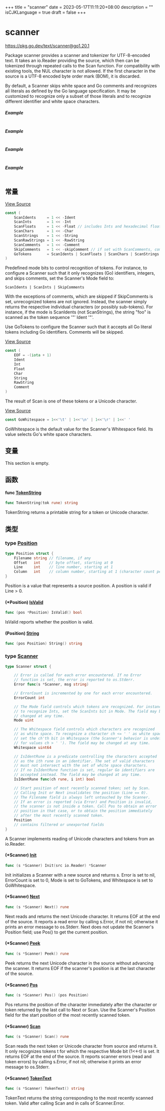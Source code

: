 +++
title = "scanner"
date = 2023-05-17T11:11:20+08:00
description = ""
isCJKLanguage = true
draft = false
+++
# scanner

https://pkg.go.dev/text/scanner@go1.20.1



Package scanner provides a scanner and tokenizer for UTF-8-encoded text. It takes an io.Reader providing the source, which then can be tokenized through repeated calls to the Scan function. For compatibility with existing tools, the NUL character is not allowed. If the first character in the source is a UTF-8 encoded byte order mark (BOM), it is discarded.

By default, a Scanner skips white space and Go comments and recognizes all literals as defined by the Go language specification. It may be customized to recognize only a subset of those literals and to recognize different identifier and white space characters.

##### Example
``` go linenums="1"
```

##### Example
``` go linenums="1"
```

##### Example
``` go linenums="1"
```

##### Example
``` go linenums="1"
```










## 常量 

[View Source](https://cs.opensource.google/go/go/+/go1.20.1:src/text/scanner/scanner.go;l=63)

``` go linenums="1"
const (
	ScanIdents     = 1 << -Ident
	ScanInts       = 1 << -Int
	ScanFloats     = 1 << -Float // includes Ints and hexadecimal floats
	ScanChars      = 1 << -Char
	ScanStrings    = 1 << -String
	ScanRawStrings = 1 << -RawString
	ScanComments   = 1 << -Comment
	SkipComments   = 1 << -skipComment // if set with ScanComments, comments become white space
	GoTokens       = ScanIdents | ScanFloats | ScanChars | ScanStrings | ScanRawStrings | ScanComments | SkipComments
)
```

Predefined mode bits to control recognition of tokens. For instance, to configure a Scanner such that it only recognizes (Go) identifiers, integers, and skips comments, set the Scanner's Mode field to:

```
ScanIdents | ScanInts | SkipComments
```

With the exceptions of comments, which are skipped if SkipComments is set, unrecognized tokens are not ignored. Instead, the scanner simply returns the respective individual characters (or possibly sub-tokens). For instance, if the mode is ScanIdents (not ScanStrings), the string "foo" is scanned as the token sequence '"' Ident '"'.

Use GoTokens to configure the Scanner such that it accepts all Go literal tokens including Go identifiers. Comments will be skipped.

[View Source](https://cs.opensource.google/go/go/+/go1.20.1:src/text/scanner/scanner.go;l=76)

``` go linenums="1"
const (
	EOF = -(iota + 1)
	Ident
	Int
	Float
	Char
	String
	RawString
	Comment
)
```

The result of Scan is one of these tokens or a Unicode character.

[View Source](https://cs.opensource.google/go/go/+/go1.20.1:src/text/scanner/scanner.go;l=111)

``` go linenums="1"
const GoWhitespace = 1<<'\t' | 1<<'\n' | 1<<'\r' | 1<<' '
```

GoWhitespace is the default value for the Scanner's Whitespace field. Its value selects Go's white space characters.

## 变量

This section is empty.

## 函数

#### func [TokenString](https://cs.opensource.google/go/go/+/go1.20.1:src/text/scanner/scanner.go;l=102) 

``` go linenums="1"
func TokenString(tok rune) string
```

TokenString returns a printable string for a token or Unicode character.

## 类型

### type [Position](https://cs.opensource.google/go/go/+/go1.20.1:src/text/scanner/scanner.go;l=28) 

``` go linenums="1"
type Position struct {
	Filename string // filename, if any
	Offset   int    // byte offset, starting at 0
	Line     int    // line number, starting at 1
	Column   int    // column number, starting at 1 (character count per line)
}
```

Position is a value that represents a source position. A position is valid if Line > 0.

#### (*Position) [IsValid](https://cs.opensource.google/go/go/+/go1.20.1:src/text/scanner/scanner.go;l=36) 

``` go linenums="1"
func (pos *Position) IsValid() bool
```

IsValid reports whether the position is valid.

#### (Position) [String](https://cs.opensource.google/go/go/+/go1.20.1:src/text/scanner/scanner.go;l=38) 

``` go linenums="1"
func (pos Position) String() string
```

### type [Scanner](https://cs.opensource.google/go/go/+/go1.20.1:src/text/scanner/scanner.go;l=116) 

``` go linenums="1"
type Scanner struct {

	// Error is called for each error encountered. If no Error
	// function is set, the error is reported to os.Stderr.
	Error func(s *Scanner, msg string)

	// ErrorCount is incremented by one for each error encountered.
	ErrorCount int

	// The Mode field controls which tokens are recognized. For instance,
	// to recognize Ints, set the ScanInts bit in Mode. The field may be
	// changed at any time.
	Mode uint

	// The Whitespace field controls which characters are recognized
	// as white space. To recognize a character ch <= ' ' as white space,
	// set the ch'th bit in Whitespace (the Scanner's behavior is undefined
	// for values ch > ' '). The field may be changed at any time.
	Whitespace uint64

	// IsIdentRune is a predicate controlling the characters accepted
	// as the ith rune in an identifier. The set of valid characters
	// must not intersect with the set of white space characters.
	// If no IsIdentRune function is set, regular Go identifiers are
	// accepted instead. The field may be changed at any time.
	IsIdentRune func(ch rune, i int) bool

	// Start position of most recently scanned token; set by Scan.
	// Calling Init or Next invalidates the position (Line == 0).
	// The Filename field is always left untouched by the Scanner.
	// If an error is reported (via Error) and Position is invalid,
	// the scanner is not inside a token. Call Pos to obtain an error
	// position in that case, or to obtain the position immediately
	// after the most recently scanned token.
	Position
	// contains filtered or unexported fields
}
```

A Scanner implements reading of Unicode characters and tokens from an io.Reader.

#### (*Scanner) [Init](https://cs.opensource.google/go/go/+/go1.20.1:src/text/scanner/scanner.go;l=181) 

``` go linenums="1"
func (s *Scanner) Init(src io.Reader) *Scanner
```

Init initializes a Scanner with a new source and returns s. Error is set to nil, ErrorCount is set to 0, Mode is set to GoTokens, and Whitespace is set to GoWhitespace.

#### (*Scanner) [Next](https://cs.opensource.google/go/go/+/go1.20.1:src/text/scanner/scanner.go;l=304) 

``` go linenums="1"
func (s *Scanner) Next() rune
```

Next reads and returns the next Unicode character. It returns EOF at the end of the source. It reports a read error by calling s.Error, if not nil; otherwise it prints an error message to os.Stderr. Next does not update the Scanner's Position field; use Pos() to get the current position.

#### (*Scanner) [Peek](https://cs.opensource.google/go/go/+/go1.20.1:src/text/scanner/scanner.go;l=317) 

``` go linenums="1"
func (s *Scanner) Peek() rune
```

Peek returns the next Unicode character in the source without advancing the scanner. It returns EOF if the scanner's position is at the last character of the source.

#### (*Scanner) [Pos](https://cs.opensource.google/go/go/+/go1.20.1:src/text/scanner/scanner.go;l=748) 

``` go linenums="1"
func (s *Scanner) Pos() (pos Position)
```

Pos returns the position of the character immediately after the character or token returned by the last call to Next or Scan. Use the Scanner's Position field for the start position of the most recently scanned token.

#### (*Scanner) [Scan](https://cs.opensource.google/go/go/+/go1.20.1:src/text/scanner/scanner.go;l=646) 

``` go linenums="1"
func (s *Scanner) Scan() rune
```

Scan reads the next token or Unicode character from source and returns it. It only recognizes tokens t for which the respective Mode bit (1<<-t) is set. It returns EOF at the end of the source. It reports scanner errors (read and token errors) by calling s.Error, if not nil; otherwise it prints an error message to os.Stderr.

#### (*Scanner) [TokenText](https://cs.opensource.google/go/go/+/go1.20.1:src/text/scanner/scanner.go;l=770) 

``` go linenums="1"
func (s *Scanner) TokenText() string
```

TokenText returns the string corresponding to the most recently scanned token. Valid after calling Scan and in calls of Scanner.Error.
